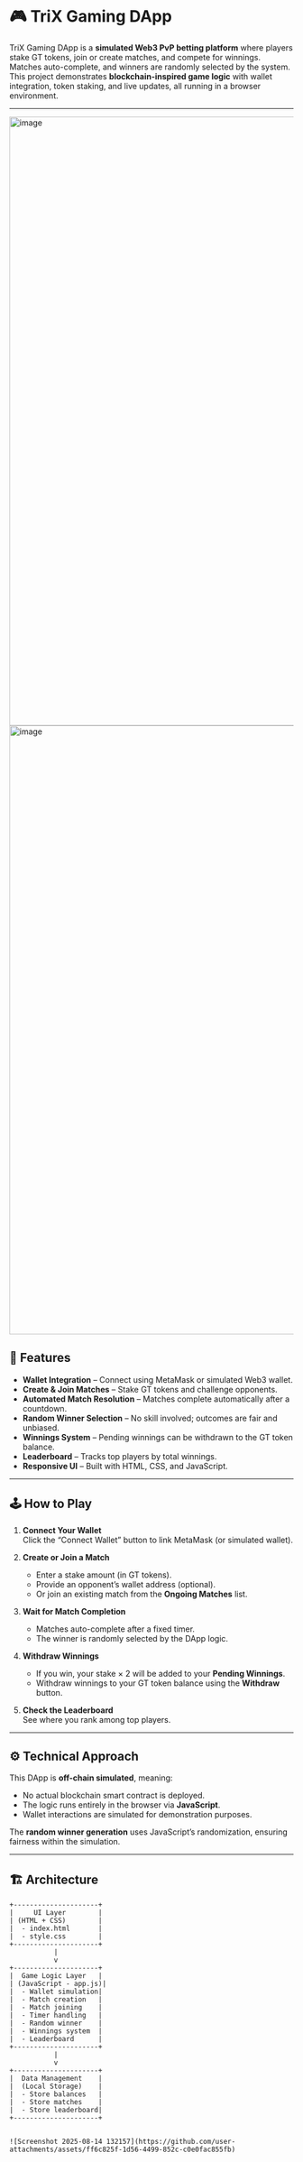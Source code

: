 # 🎮 TriX Gaming DApp

TriX Gaming DApp is a **simulated Web3 PvP betting platform** where players stake GT tokens, join or create matches, and compete for winnings. Matches auto-complete, and winners are randomly selected by the system.  
This project demonstrates **blockchain-inspired game logic** with wallet integration, token staking, and live updates, all running in a browser environment.

---
<img width="1920" height="1080" alt="image" src="https://github.com/user-attachments/assets/6acdaea2-0496-47da-8636-eec997dca5bc" />

<img width="1920" height="1080" alt="image" src="https://github.com/user-attachments/assets/b512f6a0-ba06-40b3-a9e8-3ad3a941bdb8" />



## 📌 Features

- **Wallet Integration** – Connect using MetaMask or simulated Web3 wallet.
- **Create & Join Matches** – Stake GT tokens and challenge opponents.
- **Automated Match Resolution** – Matches complete automatically after a countdown.
- **Random Winner Selection** – No skill involved; outcomes are fair and unbiased.
- **Winnings System** – Pending winnings can be withdrawn to the GT token balance.
- **Leaderboard** – Tracks top players by total winnings.
- **Responsive UI** – Built with HTML, CSS, and JavaScript.

---

## 🕹 How to Play

1. **Connect Your Wallet**  
   Click the “Connect Wallet” button to link MetaMask (or simulated wallet).

2. **Create or Join a Match**  
   - Enter a stake amount (in GT tokens).
   - Provide an opponent’s wallet address (optional).
   - Or join an existing match from the **Ongoing Matches** list.

3. **Wait for Match Completion**  
   - Matches auto-complete after a fixed timer.
   - The winner is randomly selected by the DApp logic.

4. **Withdraw Winnings**  
   - If you win, your stake × 2 will be added to your **Pending Winnings**.
   - Withdraw winnings to your GT token balance using the **Withdraw** button.

5. **Check the Leaderboard**  
   See where you rank among top players.

---

## ⚙️ Technical Approach

This DApp is **off-chain simulated**, meaning:
- No actual blockchain smart contract is deployed.
- The logic runs entirely in the browser via **JavaScript**.
- Wallet interactions are simulated for demonstration purposes.

The **random winner generation** uses JavaScript’s randomization, ensuring fairness within the simulation.

---

## 🏗 Architecture

```plaintext
+---------------------+
|     UI Layer        |
| (HTML + CSS)        |
|  - index.html       |
|  - style.css        |
+---------------------+
           |
           v
+---------------------+
|  Game Logic Layer   |
| (JavaScript - app.js)|
|  - Wallet simulation|
|  - Match creation   |
|  - Match joining    |
|  - Timer handling   |
|  - Random winner    |
|  - Winnings system  |
|  - Leaderboard      |
+---------------------+
           |
           v
+---------------------+
|  Data Management    |
|  (Local Storage)    |
|  - Store balances   |
|  - Store matches    |
|  - Store leaderboard|
+---------------------+


![Screenshot 2025-08-14 132157](https://github.com/user-attachments/assets/ff6c825f-1d56-4499-852c-c0e0fac855fb)


